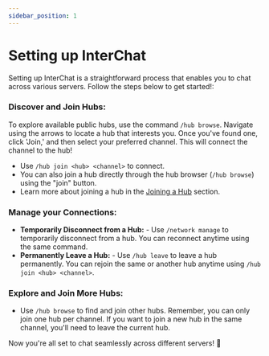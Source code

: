 ```yaml
---
sidebar_position: 1
---
```


# Setting up InterChat
Setting up InterChat is a straightforward process that enables you to chat across various servers. Follow the steps below to get started!:

### Discover and Join Hubs:
To explore available public hubs, use the command `/hub browse`. Navigate using the arrows to locate a hub that interests you. Once you've found one, click 'Join,' and then select your preferred channel. This will connect the channel to the hub!

  - Use `/hub join <hub> <channel>` to connect.
  - You can also join a hub directly through the hub browser (`/hub browse`) using the "join" button.
  - Learn more about joining a hub in the [Joining a Hub](./hub/joining.md) section.

### **Manage your Connections:**
- **Temporarily Disconnect from a Hub:** - Use `/network manage` to temporarily disconnect from a hub. You can reconnect anytime using the same command.
- **Permanently Leave a Hub:** - Use `/hub leave` to leave a hub permanently. You can rejoin the same or another hub anytime using `/hub join <hub> <channel>`.

### Explore and Join More Hubs:
- Use `/hub browse` to find and join other hubs. Remember, you can only join one hub per channel. If you want to join a new hub in the same channel, you'll need to leave the current hub.

Now you're all set to chat seamlessly across different servers! 🚀
